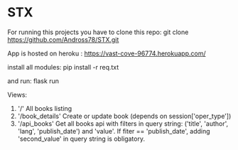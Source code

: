 # STX

For running this projects you have to clone this repo:
git clone https://github.com/Andross78/STX.git

App is hosted on heroku : https://vast-cove-96774.herokuapp.com/

install all modules:
pip install -r req.txt

and run:
flask run

Views:

1. '/' All books listing
2. '/book_details' Create or update book (depends on session['oper_type'])
3. '/api_books' Get all books api with filters in query string: ('title', 'author', 'lang', 'publish_date') and 'value'. If fiter == 'publish_date', adding 'second_value' in query string is obligatory.
